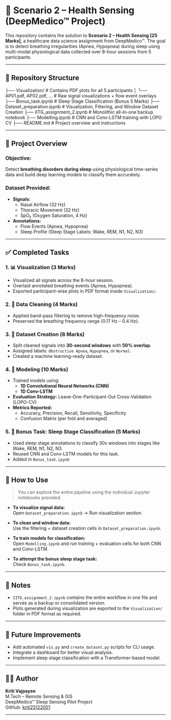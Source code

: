 # 🛌 Scenario 2 – Health Sensing (DeepMedico™ Project)

This repository contains the solution to **Scenario 2 – Health Sensing [25 Marks]**, a healthcare data science assignment from DeepMedico™. The goal is to detect breathing irregularities (Apnea, Hypopnea) during sleep using multi-modal physiological data collected over 8-hour sessions from 5 participants.

---

## 📁 Repository Structure

├── Visualization/ # Contains PDF plots for all 5 participants
│ └── AP01.pdf, AP02.pdf, ... # Raw signal visualizations + flow event overlays
├── Bonus_task.ipynb # Sleep Stage Classification (Bonus 5 Marks)
├── Dataset_preparation.ipynb # Visualization, Filtering, and Window Dataset Creation
├── IITG_assignment_2.ipynb # Monolithic all-in-one backup notebook
├── Modelling.ipynb # CNN and Conv-LSTM training with LOPO CV
├── README.md # Project overview and instructions


---

## 🧠 Project Overview

### Objective:
Detect **breathing disorders during sleep** using physiological time-series data and build deep learning models to classify them accurately.

### Dataset Provided:
- **Signals:**
  - Nasal Airflow (32 Hz)
  - Thoracic Movement (32 Hz)
  - SpO₂ (Oxygen Saturation, 4 Hz)
- **Annotations:**
  - Flow Events (Apnea, Hypopnea)
  - Sleep Profile (Sleep Stage Labels: Wake, REM, N1, N2, N3)

---

## ✅ Completed Tasks

### 1. 📊 Visualization (3 Marks)
- Visualized all signals across the 8-hour session.
- Overlaid annotated breathing events (Apnea, Hypopnea).
- Exported participant-wise plots in PDF format inside `Visualization/`.

### 2. 🧹 Data Cleaning (4 Marks)
- Applied band-pass filtering to remove high-frequency noise.
- Preserved the breathing frequency range (0.17 Hz – 0.4 Hz).

### 3. 🧱 Dataset Creation (8 Marks)
- Split cleaned signals into **30-second windows** with **50% overlap**.
- Assigned labels: `Obstructive Apnea`, `Hypopnea`, or `Normal`.
- Created a machine learning-ready dataset.

### 4. 🤖 Modeling (10 Marks)
- Trained models using:
  - **1D Convolutional Neural Networks (CNN)**
  - **1D Conv-LSTM**
- **Evaluation Strategy:** Leave-One-Participant-Out Cross-Validation (LOPO-CV)
- **Metrics Reported:**
  - Accuracy, Precision, Recall, Sensitivity, Specificity
  - Confusion Matrix (per fold and averaged)

### 5. 🌙 Bonus Task: Sleep Stage Classification (5 Marks)
- Used sleep stage annotations to classify 30s windows into stages like Wake, REM, N1, N2, N3.
- Reused CNN and Conv-LSTM models for this task.
- Added in `Bonus_task.ipynb`

---

## 🚀 How to Use

> You can explore the entire pipeline using the individual Jupyter notebooks provided.

- **To visualize signal data:**  
  Open `Dataset_preparation.ipynb` → Run visualization section.

- **To clean and window data:**  
  Use the filtering + dataset creation cells in `Dataset_preparation.ipynb`.

- **To train models for classification:**  
  Open `Modelling.ipynb` and run training + evaluation cells for both CNN and Conv-LSTM.

- **To attempt the bonus sleep stage task:**  
  Check `Bonus_task.ipynb`.

---

## 📌 Notes

- `IITG_assignment_2.ipynb` contains the entire workflow in one file and serves as a backup or consolidated version.
- Plots generated during visualization are exported to the `Visualization/` folder in PDF format as required.

---

## 📅 Future Improvements

- Add automated `vis.py` and `create_dataset.py` scripts for CLI usage.
- Integrate a dashboard for better visual analysis.
- Implement sleep stage classification with a Transformer-based model.

---

## 👩‍💻 Author

**Kriti Vajpayee**  
M.Tech – Remote Sensing & GIS  
DeepMedico™ Sleep Sensing Pilot Project  
GitHub: [kriti25122001](https://github.com/kriti25122001)

---
